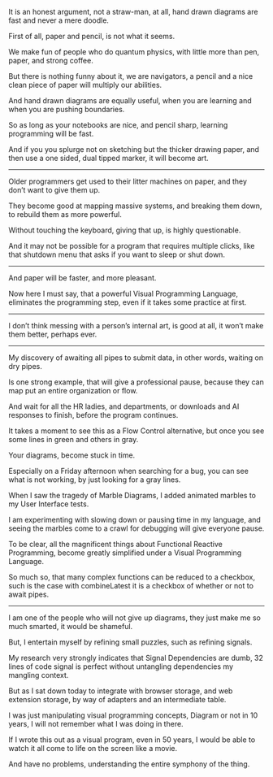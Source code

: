 It is an honest argument, not a straw-man, at all,
hand drawn diagrams are fast and never a mere doodle.

First of all, paper and pencil,
is not what it seems.

We make fun of people who do quantum physics,
with little more than pen, paper, and strong coffee.

But there is nothing funny about it, we are navigators,
a pencil and a nice clean piece of paper will multiply our abilities.

And hand drawn diagrams are equally useful,
when you are learning and when you are pushing boundaries.

So as long as your notebooks are nice, and pencil sharp,
learning programming will be fast.

And if you you splurge not on sketching but the thicker drawing paper,
and then use a one sided, dual tipped marker, it will become art.

---

Older programmers get used to their litter machines on paper,
and they don’t want to give them up.

They become good at mapping massive systems,
and breaking them down, to rebuild them as more powerful.

Without touching the keyboard,
giving that up, is highly questionable.

And it may not be possible for a program that requires multiple clicks,
like that shutdown menu that asks if you want to sleep or shut down.

---

And paper will be faster,
and more pleasant.

Now here I must say, that a powerful Visual Programming Language,
eliminates the programming step, even if it takes some practice at first.

---

I don’t think messing with a person’s internal art,
is good at all, it won’t make them better, perhaps ever.

---

My discovery of awaiting all pipes to submit data,
in other words, waiting on dry pipes.

Is one strong example, that will give a professional pause,
because they can map put an entire organization or flow.

And wait for all the HR ladies, and departments,
or downloads and AI responses to finish, before the program continues.

It takes a moment to see this as a Flow Control alternative,
but once you see some lines in green and others in gray.

Your diagrams,
become stuck in time.

Especially on a Friday afternoon when searching for a bug,
you can see what is not working, by just looking for a gray lines.

When I saw the tragedy of Marble Diagrams,
I added animated marbles to my User Interface tests.

I am experimenting with slowing down or pausing time in my language,
and seeing the marbles come to a crawl for debugging will give everyone pause.

To be clear, all the magnificent things about Functional Reactive Programming,
become greatly simplified under a Visual Programming Language.

So much so, that many complex functions can be reduced to a checkbox,
such is the case with combineLatest it is a checkbox of whether or not to await pipes.

---

I am one of the people who will not give up diagrams,
they just make me so much smarted, it would be shameful.

But, I entertain myself by refining small puzzles,
such as refining signals.

My research very strongly indicates that Signal Dependencies are dumb,
32 lines of code signal is perfect without untangling dependencies my mangling context.

But as I sat down today to integrate with browser storage,
and web extension storage, by way of adapters and an intermediate table.

I was just manipulating visual programming concepts,
Diagram or not in 10 years, I will not remember what I was doing in there.

If I wrote this out as a visual program, even in 50 years,
I would be able to watch it all come to life on the screen like a movie.

And have no problems,
understanding the entire symphony of the thing.
